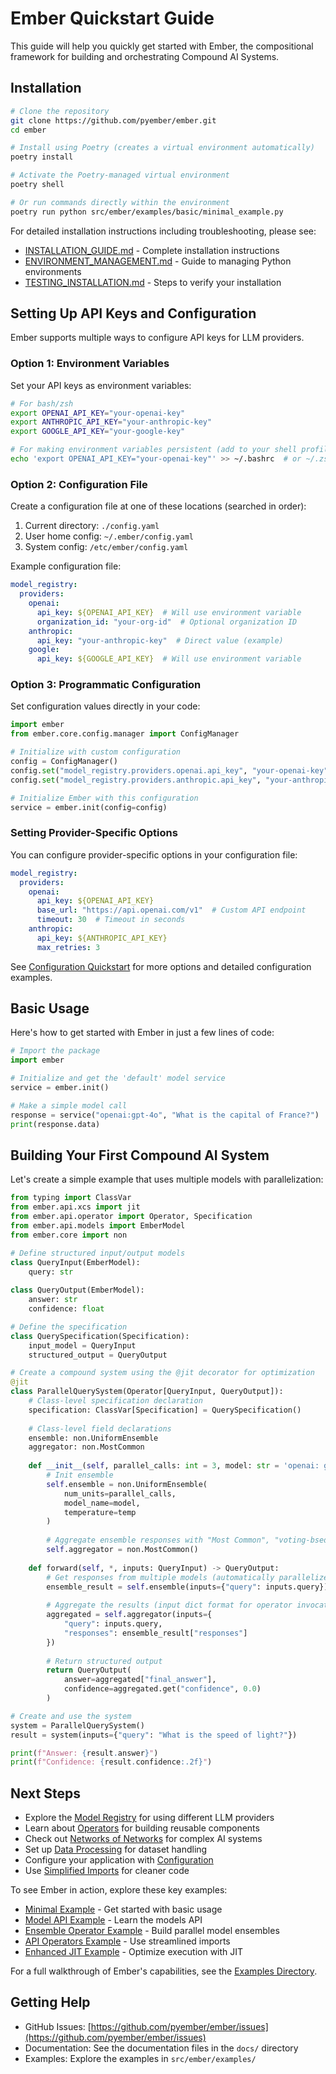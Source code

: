 # Ember Quickstart Guide

This guide will help you quickly get started with Ember, the compositional framework for building and orchestrating Compound AI Systems.

## Installation

```bash
# Clone the repository
git clone https://github.com/pyember/ember.git
cd ember

# Install using Poetry (creates a virtual environment automatically)
poetry install

# Activate the Poetry-managed virtual environment
poetry shell

# Or run commands directly within the environment 
poetry run python src/ember/examples/basic/minimal_example.py
```

For detailed installation instructions including troubleshooting, please see:
- [INSTALLATION_GUIDE.md](INSTALLATION_GUIDE.md) - Complete installation instructions
- [ENVIRONMENT_MANAGEMENT.md](ENVIRONMENT_MANAGEMENT.md) - Guide to managing Python environments
- [TESTING_INSTALLATION.md](TESTING_INSTALLATION.md) - Steps to verify your installation

## Setting Up API Keys and Configuration

Ember supports multiple ways to configure API keys for LLM providers.

### Option 1: Environment Variables

Set your API keys as environment variables:

```bash
# For bash/zsh
export OPENAI_API_KEY="your-openai-key"
export ANTHROPIC_API_KEY="your-anthropic-key"
export GOOGLE_API_KEY="your-google-key"

# For making environment variables persistent (add to your shell profile)
echo 'export OPENAI_API_KEY="your-openai-key"' >> ~/.bashrc  # or ~/.zshrc
```

### Option 2: Configuration File

Create a configuration file at one of these locations (searched in order):

1. Current directory: `./config.yaml`
2. User home config: `~/.ember/config.yaml`
3. System config: `/etc/ember/config.yaml`

Example configuration file:

```yaml
model_registry:
  providers:
    openai:
      api_key: ${OPENAI_API_KEY}  # Will use environment variable
      organization_id: "your-org-id"  # Optional organization ID
    anthropic:
      api_key: "your-anthropic-key"  # Direct value (example)
    google:
      api_key: ${GOOGLE_API_KEY}  # Will use environment variable
```

### Option 3: Programmatic Configuration

Set configuration values directly in your code:

```python
import ember
from ember.core.config.manager import ConfigManager

# Initialize with custom configuration
config = ConfigManager()
config.set("model_registry.providers.openai.api_key", "your-openai-key")
config.set("model_registry.providers.anthropic.api_key", "your-anthropic-key")

# Initialize Ember with this configuration
service = ember.init(config=config)
```

### Setting Provider-Specific Options

You can configure provider-specific options in your configuration file:

```yaml
model_registry:
  providers:
    openai:
      api_key: ${OPENAI_API_KEY}
      base_url: "https://api.openai.com/v1"  # Custom API endpoint
      timeout: 30  # Timeout in seconds
    anthropic:
      api_key: ${ANTHROPIC_API_KEY}
      max_retries: 3
```

See [Configuration Quickstart](docs/quickstart/configuration.md) for more options and detailed configuration examples.

## Basic Usage

Here's how to get started with Ember in just a few lines of code:

```python
# Import the package
import ember

# Initialize and get the 'default' model service
service = ember.init()

# Make a simple model call
response = service("openai:gpt-4o", "What is the capital of France?")
print(response.data)
```

## Building Your First Compound AI System

Let's create a simple example that uses multiple models with parallelization:

```python
from typing import ClassVar
from ember.api.xcs import jit
from ember.api.operator import Operator, Specification
from ember.api.models import EmberModel
from ember.core import non

# Define structured input/output models
class QueryInput(EmberModel):
    query: str
    
class QueryOutput(EmberModel):
    answer: str
    confidence: float

# Define the specification
class QuerySpecification(Specification):
    input_model = QueryInput
    structured_output = QueryOutput

# Create a compound system using the @jit decorator for optimization
@jit
class ParallelQuerySystem(Operator[QueryInput, QueryOutput]):
    # Class-level specification declaration
    specification: ClassVar[Specification] = QuerySpecification()
    
    # Class-level field declarations
    ensemble: non.UniformEnsemble
    aggregator: non.MostCommon
    
    def __init__(self, parallel_calls: int = 3, model: str = 'openai: gpt-4o-mini', temp: float = 0.4):
        # Init ensemble
        self.ensemble = non.UniformEnsemble(
            num_units=parallel_calls,
            model_name=model,
            temperature=temp
        )
        
        # Aggregate ensemble responses with "Most Common", "voting-bsed" aggregation
        self.aggregator = non.MostCommon() 
    
    def forward(self, *, inputs: QueryInput) -> QueryOutput:
        # Get responses from multiple models (automatically parallelized)
        ensemble_result = self.ensemble(inputs={"query": inputs.query})
        
        # Aggregate the results (input dict format for operator invocation, vs. kwargs format in README.md. Both are supported.)
        aggregated = self.aggregator(inputs={
            "query": inputs.query,
            "responses": ensemble_result["responses"]
        })
        
        # Return structured output
        return QueryOutput(
            answer=aggregated["final_answer"],
            confidence=aggregated.get("confidence", 0.0)
        )

# Create and use the system
system = ParallelQuerySystem()
result = system(inputs={"query": "What is the speed of light?"})

print(f"Answer: {result.answer}")
print(f"Confidence: {result.confidence:.2f}")
```

## Next Steps

- Explore the [Model Registry](docs/quickstart/model_registry.md) for using different LLM providers
- Learn about [Operators](docs/quickstart/operators.md) for building reusable components
- Check out [Networks of Networks](docs/quickstart/non.md) for complex AI systems
- Set up [Data Processing](docs/quickstart/data.md) for dataset handling
- Configure your application with [Configuration](docs/quickstart/configuration.md)
- Use [Simplified Imports](SIMPLIFIED_IMPORTS.md) for cleaner code

To see Ember in action, explore these key examples:
- [Minimal Example](src/ember/examples/minimal_example.py) - Get started with basic usage
- [Model API Example](src/ember/examples/model_api_example.py) - Learn the models API
- [Ensemble Operator Example](src/ember/examples/diverse_ensemble_operator_example.py) - Build parallel model ensembles
- [API Operators Example](src/ember/examples/api_operators_example.py) - Use streamlined imports
- [Enhanced JIT Example](src/ember/examples/enhanced_jit_example.py) - Optimize execution with JIT

For a full walkthrough of Ember's capabilities, see the [Examples Directory](src/ember/examples).

## Getting Help

- GitHub Issues: [https://github.com/pyember/ember/issues](https://github.com/pyember/ember/issues)
- Documentation: See the documentation files in the `docs/` directory
- Examples: Explore the examples in `src/ember/examples/`